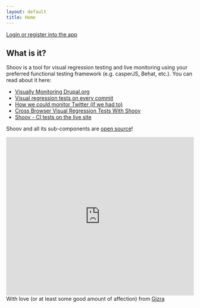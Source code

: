 ```yaml
---
layout: default
title: Home
---
```


<div class="message login-message">
  <a href="https://app.shoov.io">Login or register into the app</a>
</div>

<h2>What is it?</h2>
Shoov is a tool for visual regression testing and live monitoring using your preferred functional testing framework (e.g. casperJS, Behat, etc.). You can read about it here:

* [Visually Monitoring Drupal.org](http://www.gizra.com/content/visual-monitor-drupal/)
* [Visual regression tests on every commit](http://www.gizra.com/content/visual-monitor-drupal/)
* [How we could monitor Twitter (if we had to)](http://www.gizra.com/content/shoov-monitor-twitter/)
* [Cross Browser Visual Regression Tests With Shoov](http://www.gizra.com/content/cross-browser-visual-regression-with-shoov/)
* [Shoov - CI tests on the live site](http://www.gizra.com/content/shoov-ci-tests-live-site/)


Shoov and all its sub-components are [open source](https://github.com/shoov)!

<div class="teaser-image">
<iframe src="http://gfycat.com/ifr/FrailVioletEmperorpenguin" frameborder="0" scrolling="no" width="100%" height="424px" style="-webkit-backface-visibility: hidden;-webkit-transform: scale(1);" ></iframe>

</div>


<footer>
  With love (or at least some good amount of affection) from <a href="http://gizra.com" target="_blank">Gizra</a>
</footer>
